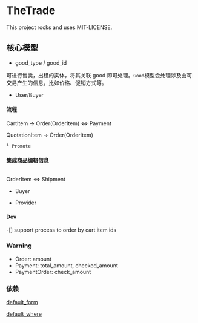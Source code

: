# TheTrade

This project rocks and uses MIT-LICENSE.


## 核心模型
 
* good_type / good_id
 
可进行售卖，出租的实体，将其关联 good 即可处理。`Good`模型会处理涉及由可交易产生的信息，比如价格、促销方式等。

* User/Buyer

#### 流程  
CartItem -> Order(OrderItem) <=> Payment


QuotationItem -> Order(OrderItem)
  
```
└ Promote
```
  
#### 集成商品编辑信息
```erb

```
  
OrderItem <=> Shipment
         
* Buyer
 
 
* Provider

#### Dev 
-[] support process to order by cart item ids

### Warning
* Order: amount
* Payment: total_amount, checked_amount
* PaymentOrder: check_amount

### 依赖
[default_form](https://github.com/qinmingyuan/default_form)

[default_where](https://github.com/qinmingyuan/default_where)

 